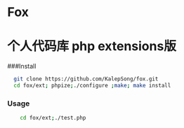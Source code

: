 # Fox
个人代码库 php extensions版
======================

###Install
``` bash
  git clone https://github.com/KalepSong/fox.git
  cd fox/ext; phpize;./configure ;make; make install
```


### Usage
``` bash
	cd fox/ext;./test.php 
```